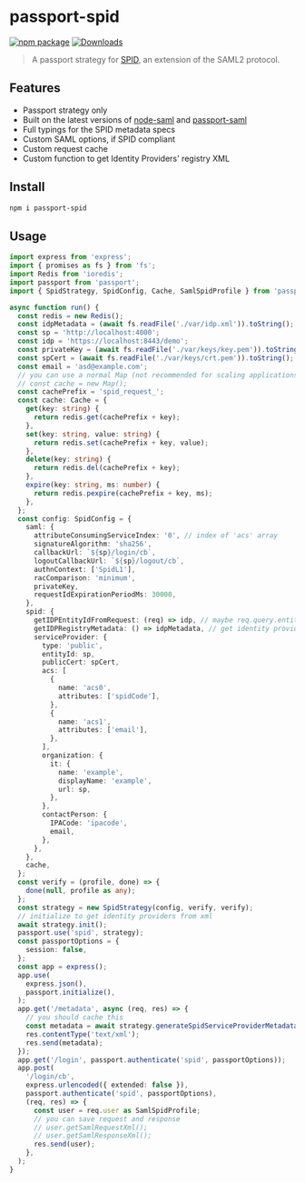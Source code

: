 # passport-spid

[![npm package][npm-img]][npm-url]
[![Downloads][downloads-img]][downloads-url]

> A passport strategy for [SPID](https://developers.italia.it/it/spid/), an extension of the SAML2 protocol.

## Features

- Passport strategy only
- Built on the latest versions of [node-saml](https://github.com/node-saml/node-saml) and [passport-saml](https://github.com/node-saml/passport-saml)
- Full typings for the SPID metadata specs
- Custom SAML options, if SPID compliant
- Custom request cache
- Custom function to get Identity Providers' registry XML

## Install

```bash
npm i passport-spid
```

## Usage

```typescript
import express from 'express';
import { promises as fs } from 'fs';
import Redis from 'ioredis';
import passport from 'passport';
import { SpidStrategy, SpidConfig, Cache, SamlSpidProfile } from 'passport-spid';

async function run() {
  const redis = new Redis();
  const idpMetadata = (await fs.readFile('./var/idp.xml')).toString();
  const sp = 'http://localhost:4000';
  const idp = 'https://localhost:8443/demo';
  const privateKey = (await fs.readFile('./var/keys/key.pem')).toString();
  const spCert = (await fs.readFile('./var/keys/crt.pem')).toString();
  const email = 'asd@example.com';
  // you can use a normal Map (not recommended for scaling applications)
  // const cache = new Map();
  const cachePrefix = 'spid_request_';
  const cache: Cache = {
    get(key: string) {
      return redis.get(cachePrefix + key);
    },
    set(key: string, value: string) {
      return redis.set(cachePrefix + key, value);
    },
    delete(key: string) {
      return redis.del(cachePrefix + key);
    },
    expire(key: string, ms: number) {
      return redis.pexpire(cachePrefix + key, ms);
    },
  };
  const config: SpidConfig = {
    saml: {
      attributeConsumingServiceIndex: '0', // index of 'acs' array
      signatureAlgorithm: 'sha256',
      callbackUrl: `${sp}/login/cb`,
      logoutCallbackUrl: `${sp}/logout/cb`,
      authnContext: ['SpidL1'],
      racComparison: 'minimum',
      privateKey,
      requestIdExpirationPeriodMs: 30000,
    },
    spid: {
      getIDPEntityIdFromRequest: (req) => idp, // maybe req.query.entityId in production
      getIDPRegistryMetadata: () => idpMetadata, // get identity providers registry metadata xml however you like
      serviceProvider: {
        type: 'public',
        entityId: sp,
        publicCert: spCert,
        acs: [
          {
            name: 'acs0',
            attributes: ['spidCode'],
          },
          {
            name: 'acs1',
            attributes: ['email'],
          },
        ],
        organization: {
          it: {
            name: 'example',
            displayName: 'example',
            url: sp,
          },
        },
        contactPerson: {
          IPACode: 'ipacode',
          email,
        },
      },
    },
    cache,
  };
  const verify = (profile, done) => {
    done(null, profile as any);
  };
  const strategy = new SpidStrategy(config, verify, verify);
  // initialize to get identity providers from xml
  await strategy.init();
  passport.use('spid', strategy);
  const passportOptions = {
    session: false,
  };
  const app = express();
  app.use(
    express.json(),
    passport.initialize(),
  );
  app.get('/metadata', async (req, res) => {
    // you should cache this
    const metadata = await strategy.generateSpidServiceProviderMetadata();
    res.contentType('text/xml');
    res.send(metadata);
  });
  app.get('/login', passport.authenticate('spid', passportOptions));
  app.post(
    '/login/cb',
    express.urlencoded({ extended: false }),
    passport.authenticate('spid', passportOptions),
    (req, res) => {
      const user = req.user as SamlSpidProfile;
      // you can save request and response
      // user.getSamlRequestXml();
      // user.getSamlResponseXml();
      res.send(user);
    },
  );
}
```

[downloads-img]:https://img.shields.io/npm/dt/passport-spid
[downloads-url]:https://www.npmtrends.com/passport-spid
[npm-img]:https://img.shields.io/npm/v/passport-spid
[npm-url]:https://www.npmjs.com/package/passport-spid
